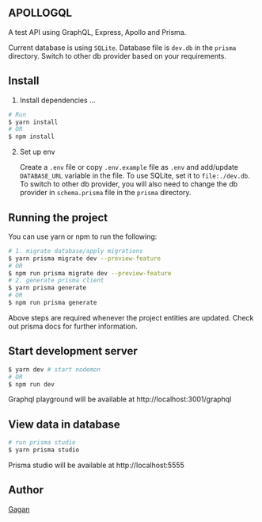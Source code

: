 ## APOLLOGQL

A test API using GraphQL, Express, Apollo and Prisma.

Current database is using `SQLite`. Database file is `dev.db` in the `prisma` directory. Switch to other db provider based on your requirements.

## Install

1. Install dependencies ...

```bash
# Run
$ yarn install
# OR
$ npm install
```

2. Set up env

   Create a `.env` file or copy `.env.example` file as `.env` and add/update `DATABASE_URL` variable in the file. To use SQLite, set it to `file:./dev.db`. To switch to other db provider, you will also need to change the db provider in `schema.prisma` file in the `prisma` directory.

## Running the project

You can use yarn or npm to run the following:

```bash
# 1. migrate database/apply migrations
$ yarn prisma migrate dev --preview-feature
# OR
$ npm run prisma migrate dev --preview-feature
# 2. generate prisma client
$ yarn prisma generate
# OR
$ npm run prisma generate
```

Above steps are required whenever the project entities are updated. Check out prisma docs for further information.

## Start development server

```bash
$ yarn dev # start nodemon
# OR
$ npm run dev
```

Graphql playground will be available at http://localhost:3001/graphql

## View data in database

```bash
# run prisma studio
$ yarn prisma studio
```

Prisma studio will be available at http://localhost:5555

## Author

[Gagan](https://github.com/devtool-0x01/)
